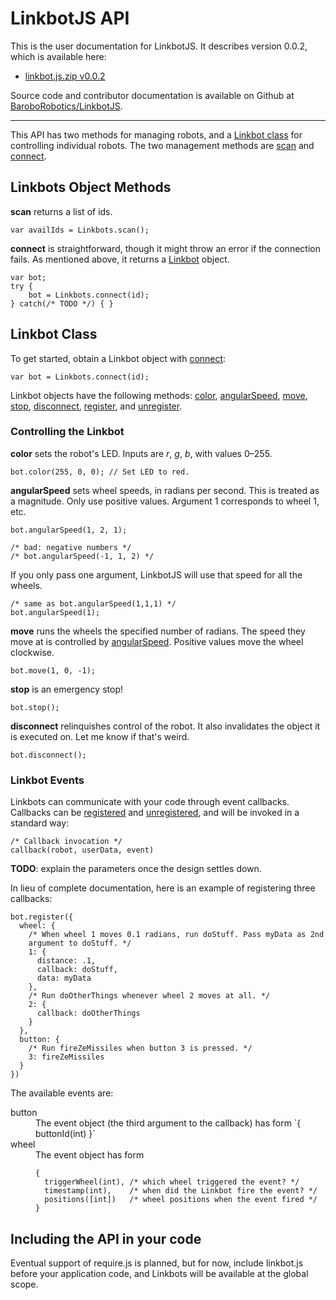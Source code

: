 # LinkbotJS API

This is the user documentation for LinkbotJS. It describes version 0.0.2,
which is available here:

* <a href="linkbot.js.zip">linkbot.js.zip v0.0.2</a>

Source code and contributor documentation is available on Github at
<a target=_new href="https://github.com/BaroboRobotics/LinkbotJS">BaroboRobotics/LinkbotJS</a>.

-----------

This API has two methods for managing robots, and a
<a href="#linkbot">Linkbot class</a>
for controlling individual robots. The two management methods are
<a href="#scan">scan</a> and
<a href="#connect">connect</a>.

<a id="Linkbots"></a>
## Linkbots Object Methods

<a id=scan></a>
**scan** returns a list of ids.

    var availIds = Linkbots.scan();

<a id=connect></a>
**connect** is straightforward, though it might throw an error if the
connection fails. As mentioned above, it returns a <a
href="#linkbot">Linkbot</a> object.

    var bot;
    try {
        bot = Linkbots.connect(id);
    } catch(/* TODO */) { }

<a id="linkbot"></a>
## Linkbot Class

To get started, obtain a Linkbot object with
<a href="#connect">connect</a>:

    var bot = Linkbots.connect(id);

Linkbot objects have the following methods:
<a href="#color">color</a>,
<a href="#angSpeed">angularSpeed</a>,
<a href="#move">move</a>,
<a href="#stop">stop</a>,
<a href="#disconnect">disconnect</a>,
<a href="#register">register</a>, and
<a href="#unregister">unregister</a>.

### Controlling the Linkbot

<a id="color"></a>
**color** sets the robot's LED. Inputs are *r*, *g*, *b*, with values
0–255.

    bot.color(255, 0, 0); // Set LED to red.

<a id=angSpeed></a>
**angularSpeed**
sets wheel speeds, in radians per second. This is treated as a magnitude.
Only use positive values. Argument 1 corresponds to wheel 1, etc.

    bot.angularSpeed(1, 2, 1);

    /* bad: negative numbers */
    /* bot.angularSpeed(-1, 1, 2) */

If you only pass one argument, LinkbotJS will use that speed for all the
wheels.

    /* same as bot.angularSpeed(1,1,1) */
    bot.angularSpeed(1);

<a id=move></a>
**move**
runs the wheels the specified number of radians. The speed they move at is
controlled by <a href="#angSpeed">angularSpeed</a>. Positive values move
the wheel clockwise.

    bot.move(1, 0, -1);

<a id=stop></a>
**stop**
is an emergency stop!

    bot.stop();

<a id=disconnect></a>
**disconnect**
relinquishes control of the robot. It also invalidates the object it is
executed on. Let me know if that's weird.

    bot.disconnect();

### Linkbot Events

Linkbots can communicate with your code through event callbacks. Callbacks can
be
<a href='#register'>registered</a>
and
<a href='#unregister'>unregistered</a>, and will be invoked in a standard
way:

    /* Callback invocation */
    callback(robot, userData, event)

**TODO**: explain the parameters once the design settles down.

In lieu of complete documentation, here is an example of registering three
callbacks:

    bot.register({
      wheel: {
        /* When wheel 1 moves 0.1 radians, run doStuff. Pass myData as 2nd
        argument to doStuff. */
        1: {
          distance: .1,
          callback: doStuff,
          data: myData
        },
        /* Run doOtherThings whenever wheel 2 moves at all. */
        2: {
          callback: doOtherThings
        }
      },
      button: {
        /* Run fireZeMissiles when button 3 is pressed. */
        3: fireZeMissiles
      }
    })

The available events are:

<dl>
<a id="button"></a>
<dt>button</dt>
<dd>
The event object (the third argument to the callback) has form `{ buttonId(int) }`
</dd>
<a id="wheel"></a>
<dt>wheel</dt>
<dd>
The event object has form

    {
      triggerWheel(int), /* which wheel triggered the event? */
      timestamp(int),    /* when did the Linkbot fire the event? */
      positions([int])   /* wheel positions when the event fired */
    }

</dd>
</dl>


## Including the API in your code

Eventual support of require.js is planned, but for now, include linkbot.js
before your application code, and Linkbots will be available at the
global scope.
